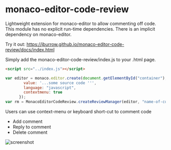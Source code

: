 # monaco-editor-code-review
Lightweight extension for monaco-editor to allow commenting off code. This module has no explicit run-time dependencies. There is an implicit dependency on monaco-editor.

Try it out: https://jburrow.github.io/monaco-editor-code-review/docs/index.html

Simply add the monaco-editor-code-review/index.js to your .html page.

```html
<script src="../index.js"></script>
```

```javascript
var editor = monaco.editor.create(document.getElementById("container"), {
        value: '...some source code ''',
        language: "javascript",        
        contextmenu: true
      });
var rm = MonacoEditorCodeReview.createReviewManager(editor, "name-of-current-user");
```

Users can use context-menu or keyboard short-cut to comment code
- Add comment
- Reply to comment
- Delete comment


![screenshot](https://github.com/jburrow/monaco-editor-code-review/blob/master/docs/screenshot.png?raw=true)
